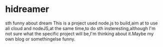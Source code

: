 # hidreamer
sth funny about dream
This is a project used node.js to build,aim at to use ali cloud and nodeJS,at the same time,to do sth insteresting,although I'm not sure 
what the specific project will be,I'm thinking about it.Maybe my own blog or somethingelse funny.
